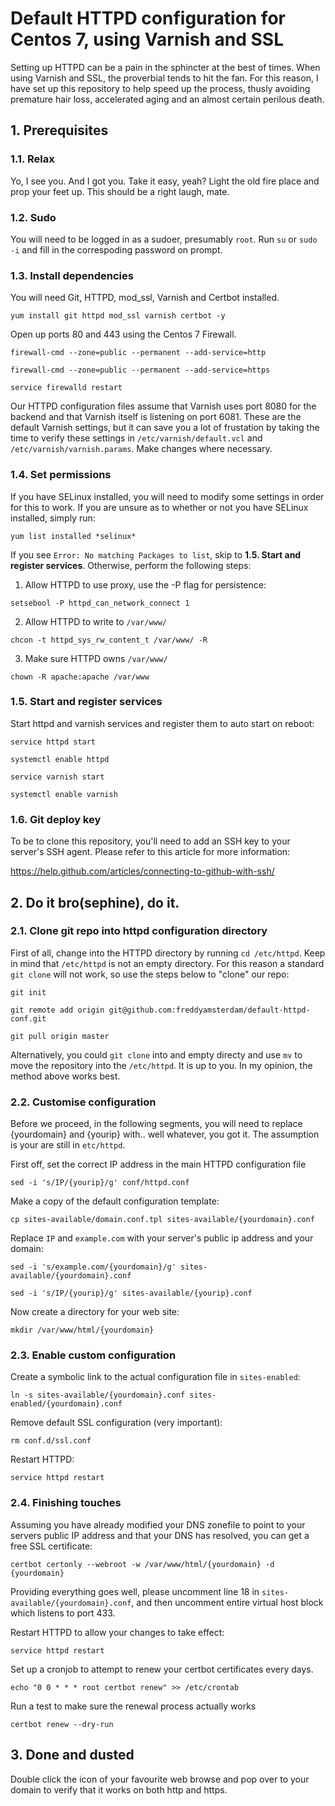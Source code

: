 # Default HTTPD configuration for Centos 7, using Varnish and SSL

Setting up HTTPD can be a pain in the sphincter at the best of times. When using Varnish and SSL, the proverbial tends to hit the fan. For this reason, I have set up this repository to help speed up the process, thusly avoiding premature hair loss, accelerated aging and an almost certain perilous death.


## 1. Prerequisites

### 1.1. Relax

Yo, I see you. And I got you. Take it easy, yeah? Light the old fire place and prop your feet up. This should be a right laugh, mate.

### 1.2. Sudo

You will need to be logged in as a sudoer, presumably `root`. Run `su` or `sudo -i` and fill in the correspoding password on prompt.

### 1.3. Install dependencies

You will need Git, HTTPD, mod_ssl, Varnish and Certbot installed.

`yum install git httpd mod_ssl varnish certbot -y`

Open up ports 80 and 443 using the Centos 7 Firewall.

`firewall-cmd --zone=public --permanent --add-service=http`

`firewall-cmd --zone=public --permanent --add-service=https`

`service firewalld restart`

Our HTTPD configuration files assume that Varnish uses port 8080 for the backend and that Varnish itself is listening on port 6081. These are the default Varnish settings, but it can save you a lot of frustation by taking the time to verify these settings in `/etc/varnish/default.vcl` and `/etc/varnish/varnish.params`. Make changes where necessary.

### 1.4. Set permissions

If you have SELinux installed, you will need to modify some settings in order for this to work. If you are unsure as to whether or not you have SELinux installed, simply run:

`yum list installed *selinux*`

If you see `Error: No matching Packages to list`, skip to **1.5. Start and register services**. Otherwise, perform the following steps:

1. Allow HTTPD to use proxy, use the -P flag for persistence:

  `setsebool -P httpd_can_network_connect 1`

2. Allow HTTPD to write to `/var/www/`

  `chcon -t httpd_sys_rw_content_t /var/www/ -R`

3. Make sure HTTPD owns `/var/www/`

  `chown -R apache:apache /var/www`

### 1.5. Start and register services

Start httpd and varnish services and register them to auto start on reboot:

`service httpd start`

`systemctl enable httpd`

`service varnish start`

`systemctl enable varnish`

### 1.6. Git deploy key

To be to clone this repository, you'll need to add an SSH key to your server's SSH agent. Please refer to this article for more information:

https://help.github.com/articles/connecting-to-github-with-ssh/


## 2. Do it bro(sephine), do it.

### 2.1. Clone git repo into httpd configuration directory

First of all, change into the HTTPD directory by running `cd /etc/httpd`. Keep in mind that `/etc/httpd` is not an empty directory. For this reason a standard `git clone` will not work, so use the steps below to "clone" our repo:

`git init`

`git remote add origin git@github.com:freddyamsterdam/default-httpd-conf.git`

`git pull origin master`


Alternatively, you could `git clone` into and empty directy and use `mv` to move the repository into the `/etc/httpd`. It is up to you. In my opinion, the method above works best.

### 2.2. Customise configuration

Before we proceed, in the following segments, you will need to replace {yourdomain} and {yourip} with.. well whatever, you got it. The assumption is your are still in `etc/httpd`.

First off, set the correct IP address in the main HTTPD configuration file

`sed -i 's/IP/{yourip}/g' conf/httpd.conf`

Make a copy of the default configuration template:

`cp sites-available/domain.conf.tpl sites-available/{yourdomain}.conf`

Replace `IP` and `example.com` with your server's public ip address and your domain:

`sed -i 's/example.com/{yourdomain}/g' sites-available/{yourdomain}.conf`

`sed -i 's/IP/{yourip}/g' sites-available/{yourip}.conf`

Now create a directory for your web site:

`mkdir /var/www/html/{yourdomain}`

### 2.3. Enable custom configuration

Create a symbolic link to the actual configuration file in `sites-enabled`:

`ln -s sites-available/{yourdomain}.conf sites-enabled/{yourdomain}.conf`

Remove default SSL configuration (very important):

`rm conf.d/ssl.conf`

Restart HTTPD:

`service httpd restart`

### 2.4. Finishing touches

Assuming you have already modified your DNS zonefile to point to your servers public IP address and that your DNS has resolved, you can get a free SSL certificate:

`certbot certonly --webroot -w /var/www/html/{yourdomain} -d {yourdomain}`

Providing everything goes well, please uncomment line 18 in `sites-available/{yourdomain}.conf`, and then uncomment entire virtual host block which listens to port 433.

Restart HTTPD to allow your changes to take effect:

`service httpd restart`

Set up a cronjob to attempt to renew your certbot certificates every days.

`echo "0 0 * * * root certbot renew" >> /etc/crontab`

Run a test to make sure the renewal process actually works

`certbot renew --dry-run`

## 3. Done and dusted

Double click the icon of your favourite web browse and pop over to your domain to verify that it works on both http and https.
